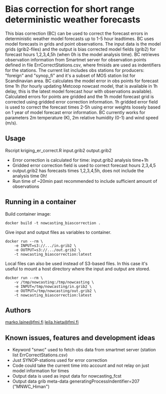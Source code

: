 # Bias correction for short range deterministic weather forecasts
This bias correction (BC) can be used to correct the forecast errors in deterministic weather model forecasts up to 1-5 hour leadtimes. BC uses model forecasts in grids and point observations. The input data is the model grids (grib2-files) and the output is bias corrected model fields (grib2) for forecast hours 1,2,3,4,5h (when 0h is the model analysis time). BC retrieves observation information from Smartmet server for observation points defined in file ErrCorrectStations.csv, where fmisids are used as indentifiers for the stations. The current list includes obs stations for producers: "foreign" and "synop_fi" and it's a subset of MOS station list for Scandinavian area. BC calculates the model error in obs points for forecast time 1h (for hourly updating Metcoop nowcast model, that is available in 1h delay, this is the latest model forecast hour with observations available). Calculated errors for points are gridded and the 1h model forecast grid is corrected using gridded error correction information. 1h gridded error field is used to correct the forecast times 2-5h using error weights loosely based on 1 year of model forecast error information. BC currently works for parameters 2m temperature (K), 2m relative humidity (0-1) and wind speed (m/s).  

## Usage 
Rscript kriging_er_correct.R input.grib2 output.grib2
* Error correction is calculated for time: input.grib2 analysis time+1h
* Gridded error correction field is used to correct forecast hours 2,3,4,5 
* output.grib2 has forecasts times 1,2,3,4,5h, does not include the analysis time 0h!
* Run time of ~20min past recommended to include sufficient amount of observations  

## Running in a container

Build container image:

```
docker build -t nowcasting_biascorrection .
```

Give input and output files as variables to container.

```
docker run --rm \
    -e INPUT=s3://.../in.grib2 \
    -e OUTPUT=s3://.../out.grib2 \
    -t nowcasting_biascorrection:latest
```

Local files can also be used instead of S3-based files. In this case it's useful to mount a host directory
where the input and output are stored.

```
docker run --rm \
    -v /tmp/nowcasting:/tmp/nowcasting \
    -e INPUT=/tmp/nowcasting/in.grib2 \
    -e OUTPUT=/tmp/nowcasting/out.grib2 \
    -t nowcasting_biascorrection:latest
```


## Authors
marko.laine@fmi.fi leila.hieta@fmi.fi

## Known issues, features and development ideas
* Keyword "snwc" used to fetch obs data from smartmet server (station list ErrCorrectStations.csv)   
* Just SYNOP-stations used for error correction 
* Code could take the current time into account and not relay on just model information for times
* Output data is used as input data for nowcasting_fcst
* Output data grib meta-data generatingProcessIndentifier=207 ("MNWC_Himan")
